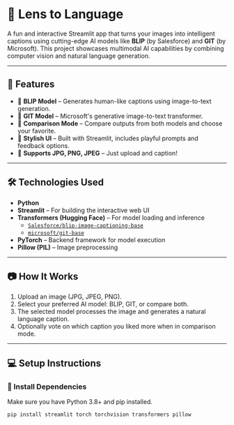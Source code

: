 # 📸 Lens to Language

A fun and interactive Streamlit app that turns your images into intelligent captions using cutting-edge AI models like **BLIP** (by Salesforce) and **GIT** (by Microsoft). This project showcases multimodal AI capabilities by combining computer vision and natural language generation.

---

## 🚀 Features

- 🧠 **BLIP Model** – Generates human-like captions using image-to-text generation.
- 🤖 **GIT Model** – Microsoft's generative image-to-text transformer.
- 🔁 **Comparison Mode** – Compare outputs from both models and choose your favorite.
- 🎨 **Stylish UI** – Built with Streamlit, includes playful prompts and feedback options.
- 📂 **Supports JPG, PNG, JPEG** – Just upload and caption!

---

## 🛠️ Technologies Used

- **Python**
- **Streamlit** – For building the interactive web UI
- **Transformers (Hugging Face)** – For model loading and inference
  - [`Salesforce/blip-image-captioning-base`](https://huggingface.co/Salesforce/blip-image-captioning-base)
  - [`microsoft/git-base`](https://huggingface.co/microsoft/git-base)
- **PyTorch** – Backend framework for model execution
- **Pillow (PIL)** – Image preprocessing

---

## 📷 How It Works

1. Upload an image (JPG, JPEG, PNG).
2. Select your preferred AI model: BLIP, GIT, or compare both.
3. The selected model processes the image and generates a natural language caption.
4. Optionally vote on which caption you liked more when in comparison mode.

---

## 💻 Setup Instructions

### 🔧 Install Dependencies

Make sure you have Python 3.8+ and pip installed.

```bash
pip install streamlit torch torchvision transformers pillow
